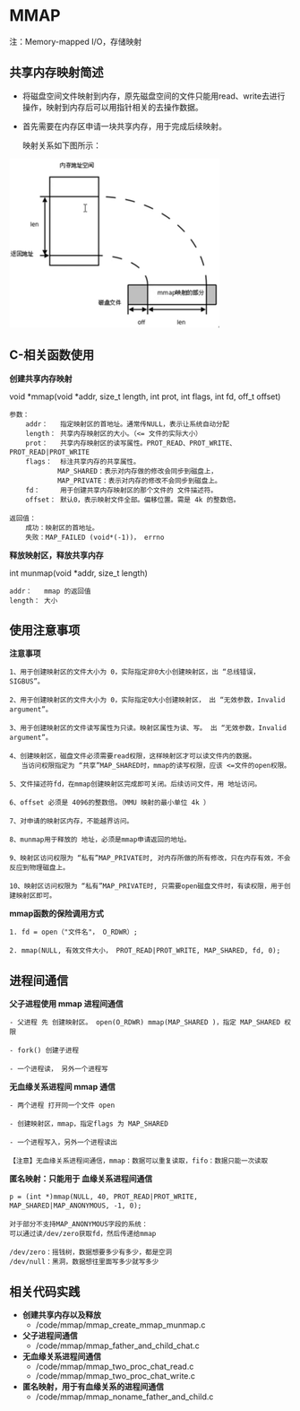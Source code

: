 # **MMAP**

注：Memory-mapped I/O，存储映射

## **共享内存映射简述**

- 将磁盘空间文件映射到内存，原先磁盘空间的文件只能用read、write去进行操作，映射到内存后可以用指针相关的去操作数据。

- 首先需要在内存区申请一块共享内存，用于完成后续映射。

  映射关系如下图所示：

<img src="images/共享内存映射.png" alt="image-20211218151751056" style="zoom: 50%;" />

## **C-相关函数使用**

**创建共享内存映射**

void *mmap(void *addr, size_t length, int prot, int flags, int fd, off_t offset)

	参数：
		addr：	指定映射区的首地址。通常传NULL，表示让系统自动分配
		length：	共享内存映射区的大小。（<= 文件的实际大小）
		prot：	共享内存映射区的读写属性。PROT_READ、PROT_WRITE、PROT_READ|PROT_WRITE
		flags：	标注共享内存的共享属性。
				MAP_SHARED：表示对内存做的修改会同步到磁盘上，
				MAP_PRIVATE：表示对内存的修改不会同步到磁盘上。
		fd：		用于创建共享内存映射区的那个文件的 文件描述符。
		offset：	默认0，表示映射文件全部。偏移位置。需是 4k 的整数倍。
	
	返回值：
		成功：映射区的首地址。
		失败：MAP_FAILED (void*(-1))， errno

**释放映射区，释放共享内存**

int munmap(void *addr, size_t length)

	addr：	mmap 的返回值
	length：	大小

## **使用注意事项**

**注意事项**

	1、用于创建映射区的文件大小为 0，实际指定非0大小创建映射区，出 “总线错误，SIGBUS”。
	
	2、用于创建映射区的文件大小为 0，实际指定0大小创建映射区， 出 “无效参数，Invalid argument”。
	
	3、用于创建映射区的文件读写属性为只读。映射区属性为读、写。 出 “无效参数，Invalid argument”。
	
	4、创建映射区，磁盘文件必须需要read权限，这样映射区才可以读文件内的数据。
	   当访问权限指定为 “共享”MAP_SHARED时，mmap的读写权限，应该 <=文件的open权限。
	
	5、文件描述符fd，在mmap创建映射区完成即可关闭。后续访问文件，用 地址访问。
	
	6、offset 必须是 4096的整数倍。（MMU 映射的最小单位 4k ）
	
	7、对申请的映射区内存，不能越界访问。 
	
	8、munmap用于释放的 地址，必须是mmap申请返回的地址。
	
	9、映射区访问权限为 “私有”MAP_PRIVATE时, 对内存所做的所有修改，只在内存有效，不会反应到物理磁盘上。
	
	10、映射区访问权限为 “私有”MAP_PRIVATE时, 只需要open磁盘文件时，有读权限，用于创建映射区即可。

**mmap函数的保险调用方式**

	1. fd = open（"文件名"， O_RDWR）;
	
	2. mmap(NULL, 有效文件大小， PROT_READ|PROT_WRITE, MAP_SHARED, fd, 0);



## **进程间通信**

**父子进程使用 mmap 进程间通信**

	- 父进程 先 创建映射区。 open(O_RDWR) mmap(MAP_SHARED )，指定 MAP_SHARED 权限
	
	- fork() 创建子进程
	
	- 一个进程读， 另外一个进程写



**无血缘关系进程间 mmap 通信**

	- 两个进程 打开同一个文件 open
	
	- 创建映射区，mmap，指定flags 为 MAP_SHARED
	
	- 一个进程写入，另外一个进程读出
	
	【注意】无血缘关系进程间通信，mmap：数据可以重复读取，fifo：数据只能一次读取



**匿名映射：只能用于 血缘关系进程间通信**

	p = (int *)mmap(NULL, 40, PROT_READ|PROT_WRITE, MAP_SHARED|MAP_ANONYMOUS, -1, 0);
	
	对于部分不支持MAP_ANONYMOUS字段的系统：
	可以通过读/dev/zero获取fd，然后传递给mmap
	
	/dev/zero：摇钱树，数据想要多少有多少，都是空洞
	/dev/null：黑洞，数据想往里面写多少就写多少

## **相关代码实践**

- **创建共享内存以及释放**
  - /code/mmap/mmap_create_mmap_munmap.c
- **父子进程间通信**
  - /code/mmap/mmap_father_and_child_chat.c
- **无血缘关系进程间通信**
  - /code/mmap/mmap_two_proc_chat_read.c
  - /code/mmap/mmap_two_proc_chat_write.c
- **匿名映射，用于有血缘关系的进程间通信**
  - /code/mmap/mmap_noname_father_and_child.c
